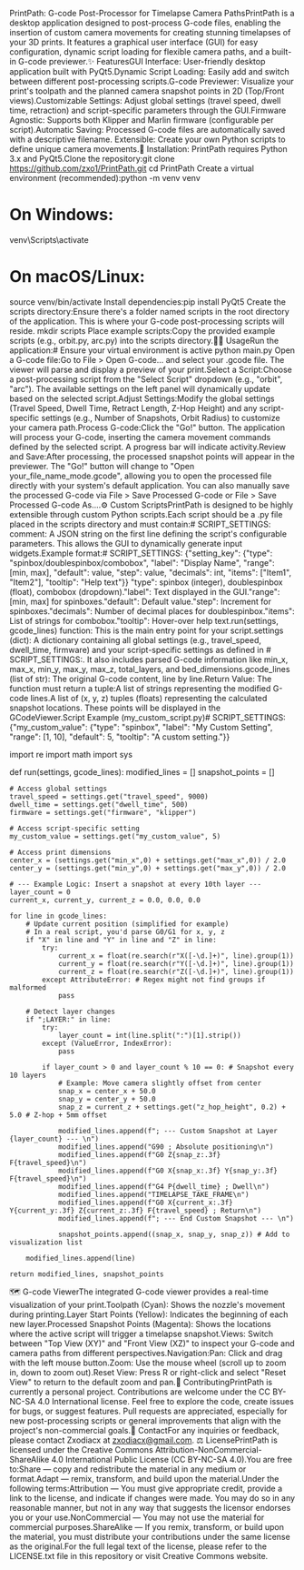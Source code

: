 PrintPath: G-code Post-Processor for Timelapse Camera PathsPrintPath is a desktop application designed to post-process G-code files, enabling the insertion of custom camera movements for creating stunning timelapses of your 3D prints. It features a graphical user interface (GUI) for easy configuration, dynamic script loading for flexible camera paths, and a built-in G-code previewer.✨ FeaturesGUI Interface: User-friendly desktop application built with PyQt5.Dynamic Script Loading: Easily add and switch between different post-processing scripts.G-code Previewer: Visualize your print's toolpath and the planned camera snapshot points in 2D (Top/Front views).Customizable Settings: Adjust global settings (travel speed, dwell time, retraction) and script-specific parameters through the GUI.Firmware Agnostic: Supports both Klipper and Marlin firmware (configurable per script).Automatic Saving: Processed G-code files are automatically saved with a descriptive filename. Extensible: Create your own Python scripts to define unique camera movements.🚀 Installation: PrintPath requires Python 3.x and PyQt5.Clone the repository:git clone https://github.com/zxo1/PrintPath.git
cd PrintPath
Create a virtual environment (recommended):python -m venv venv
# On Windows:
venv\Scripts\activate
# On macOS/Linux:
source venv/bin/activate
Install dependencies:pip install PyQt5
Create the scripts directory:Ensure there's a folder named scripts in the root directory of the application. This is where your G-code post-processing scripts will reside. mkdir scripts
Place example scripts:Copy the provided example scripts (e.g., orbit.py, arc.py) into the scripts directory.🏃‍♀️ UsageRun the application:# Ensure your virtual environment is active
python main.py
Open a G-code file:Go to File > Open G-code... and select your .gcode file. The viewer will parse and display a preview of your print.Select a Script:Choose a post-processing script from the "Select Script" dropdown (e.g., "orbit", "arc"). The available settings on the left panel will dynamically update based on the selected script.Adjust Settings:Modify the global settings (Travel Speed, Dwell Time, Retract Length, Z-Hop Height) and any script-specific settings (e.g., Number of Snapshots, Orbit Radius) to customize your camera path.Process G-code:Click the "Go!" button. The application will process your G-code, inserting the camera movement commands defined by the selected script. A progress bar will indicate activity.Review and Save:After processing, the processed snapshot points will appear in the previewer. The "Go!" button will change to "Open your_file_name_mode.gcode", allowing you to open the processed file directly with your system's default application. You can also manually save the processed G-code via File > Save Processed G-code or File > Save Processed G-code As....⚙️ Custom ScriptsPrintPath is designed to be highly extensible through custom Python scripts.Each script should be a .py file placed in the scripts directory and must contain:# SCRIPT_SETTINGS: comment: A JSON string on the first line defining the script's configurable parameters. This allows the GUI to dynamically generate input widgets.Example format:# SCRIPT_SETTINGS: {"setting_key": {"type": "spinbox/doublespinbox/combobox", "label": "Display Name", "range": [min, max], "default": value, "step": value, "decimals": int, "items": ["Item1", "Item2"], "tooltip": "Help text"}}
"type": spinbox (integer), doublespinbox (float), combobox (dropdown)."label": Text displayed in the GUI."range": [min, max] for spinboxes."default": Default value."step": Increment for spinboxes."decimals": Number of decimal places for doublespinbox."items": List of strings for combobox."tooltip": Hover-over help text.run(settings, gcode_lines) function: This is the main entry point for your script.settings (dict): A dictionary containing all global settings (e.g., travel_speed, dwell_time, firmware) and your script-specific settings as defined in # SCRIPT_SETTINGS:. It also includes parsed G-code information like min_x, max_x, min_y, max_y, max_z, total_layers, and bed_dimensions.gcode_lines (list of str): The original G-code content, line by line.Return Value: The function must return a tuple:A list of strings representing the modified G-code lines.A list of (x, y, z) tuples (floats) representing the calculated snapshot locations. These points will be displayed in the GCodeViewer.Script Example (my_custom_script.py)# SCRIPT_SETTINGS: {"my_custom_value": {"type": "spinbox", "label": "My Custom Setting", "range": [1, 10], "default": 5, "tooltip": "A custom setting."}}

import re
import math
import sys

def run(settings, gcode_lines):
    modified_lines = []
    snapshot_points = []

    # Access global settings
    travel_speed = settings.get("travel_speed", 9000)
    dwell_time = settings.get("dwell_time", 500)
    firmware = settings.get("firmware", "klipper")

    # Access script-specific setting
    my_custom_value = settings.get("my_custom_value", 5)

    # Access print dimensions
    center_x = (settings.get("min_x",0) + settings.get("max_x",0)) / 2.0
    center_y = (settings.get("min_y",0) + settings.get("max_y",0)) / 2.0
    
    # --- Example Logic: Insert a snapshot at every 10th layer ---
    layer_count = 0
    current_x, current_y, current_z = 0.0, 0.0, 0.0
    
    for line in gcode_lines:
        # Update current position (simplified for example)
        # In a real script, you'd parse G0/G1 for x, y, z
        if "X" in line and "Y" in line and "Z" in line:
            try:
                current_x = float(re.search(r"X([-\d.]+)", line).group(1))
                current_y = float(re.search(r"Y([-\d.]+)", line).group(1))
                current_z = float(re.search(r"Z([-\d.]+)", line).group(1))
            except AttributeError: # Regex might not find groups if malformed
                pass

        # Detect layer changes
        if ";LAYER:" in line:
            try:
                layer_count = int(line.split(":")[1].strip())
            except (ValueError, IndexError):
                pass
            
            if layer_count > 0 and layer_count % 10 == 0: # Snapshot every 10 layers
                # Example: Move camera slightly offset from center
                snap_x = center_x + 50.0
                snap_y = center_y + 50.0
                snap_z = current_z + settings.get("z_hop_height", 0.2) + 5.0 # Z-hop + 5mm offset

                modified_lines.append(f"; --- Custom Snapshot at Layer {layer_count} --- \n")
                modified_lines.append("G90 ; Absolute positioning\n")
                modified_lines.append(f"G0 Z{snap_z:.3f} F{travel_speed}\n")
                modified_lines.append(f"G0 X{snap_x:.3f} Y{snap_y:.3f} F{travel_speed}\n")
                modified_lines.append(f"G4 P{dwell_time} ; Dwell\n")
                modified_lines.append("TIMELAPSE_TAKE_FRAME\n")
                modified_lines.append(f"G0 X{current_x:.3f} Y{current_y:.3f} Z{current_z:.3f} F{travel_speed} ; Return\n")
                modified_lines.append(f"; --- End Custom Snapshot --- \n")
                
                snapshot_points.append((snap_x, snap_y, snap_z)) # Add to visualization list

        modified_lines.append(line)
    
    return modified_lines, snapshot_points
🗺️ G-code ViewerThe integrated G-code viewer provides a real-time visualization of your print.Toolpath (Cyan): Shows the nozzle's movement during printing.Layer Start Points (Yellow): Indicates the beginning of each new layer.Processed Snapshot Points (Magenta): Shows the locations where the active script will trigger a timelapse snapshot.Views: Switch between "Top View (XY)" and "Front View (XZ)" to inspect your G-code and camera paths from different perspectives.Navigation:Pan: Click and drag with the left mouse button.Zoom: Use the mouse wheel (scroll up to zoom in, down to zoom out).Reset View: Press R or right-click and select "Reset View" to return to the default zoom and pan.🤝 ContributingPrintPath is currently a personal project. Contributions are welcome under the CC BY-NC-SA 4.0 International license. Feel free to explore the code, create issues for bugs, or suggest features. Pull requests are appreciated, especially for new post-processing scripts or general improvements that align with the project's non-commercial goals.📧 ContactFor any inquiries or feedback, please contact Zxodiacx at zxodiacx@gmail.com. ⚖️ LicensePrintPath is licensed under the Creative Commons Attribution-NonCommercial-ShareAlike 4.0 International Public License (CC BY-NC-SA 4.0).You are free to:Share — copy and redistribute the material in any medium or format.Adapt — remix, transform, and build upon the material.Under the following terms:Attribution — You must give appropriate credit, provide a link to the license, and indicate if changes were made. You may do so in any reasonable manner, but not in any way that suggests the licensor endorses you or your use.NonCommercial — You may not use the material for commercial purposes.ShareAlike — If you remix, transform, or build upon the material, you must distribute your contributions under the same license as the original.For the full legal text of the license, please refer to the LICENSE.txt file in this repository or visit Creative Commons website.
